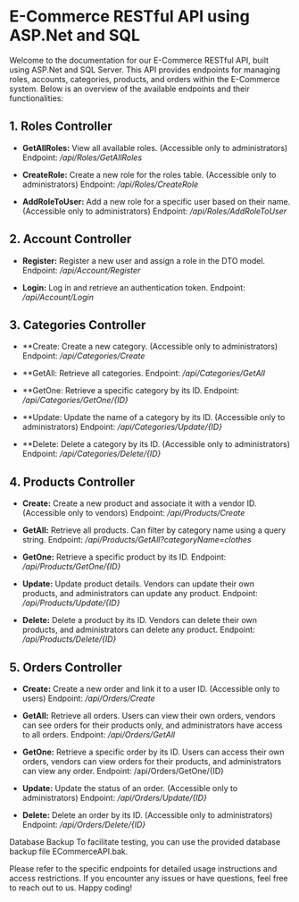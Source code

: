 # E-Commerce RESTful API using ASP.Net and SQL

Welcome to the documentation for our E-Commerce RESTful API, built using ASP.Net and SQL Server. This API provides endpoints for managing roles, accounts, categories, products, and orders within the E-Commerce system. Below is an overview of the available endpoints and their functionalities:

## 1. Roles Controller

- **GetAllRoles:** View all available roles. (Accessible only to administrators)
  Endpoint: _/api/Roles/GetAllRoles_

- **CreateRole:** Create a new role for the roles table. (Accessible only to administrators)
  Endpoint: _/api/Roles/CreateRole_

- **AddRoleToUser:** Add a new role for a specific user based on their name. (Accessible only to administrators)
  Endpoint: _/api/Roles/AddRoleToUser_

## 2. Account Controller

- **Register:** Register a new user and assign a role in the DTO model.
  Endpoint: _/api/Account/Register_

- **Login:** Log in and retrieve an authentication token.
  Endpoint: _/api/Account/Login_

## 3. Categories Controller

- \*\*Create: Create a new category. (Accessible only to administrators)
  Endpoint: _/api/Categories/Create_

- \*\*GetAll: Retrieve all categories.
  Endpoint: _/api/Categories/GetAll_

- \*\*GetOne: Retrieve a specific category by its ID.
  Endpoint: _/api/Categories/GetOne/{ID}_

- \*\*Update: Update the name of a category by its ID. (Accessible only to administrators)
  Endpoint: _/api/Categories/Update/{ID}_

- \*\*Delete: Delete a category by its ID. (Accessible only to administrators)
  Endpoint: _/api/Categories/Delete/{ID}_

## 4. Products Controller

- **Create:** Create a new product and associate it with a vendor ID. (Accessible only to vendors)
  Endpoint: _/api/Products/Create_

- **GetAll:** Retrieve all products. Can filter by category name using a query string.
  Endpoint: _/api/Products/GetAll?categoryName=clothes_

- **GetOne:** Retrieve a specific product by its ID.
  Endpoint: _/api/Products/GetOne/{ID}_

- **Update:** Update product details. Vendors can update their own products, and administrators can update any product.
  Endpoint: _/api/Products/Update/{ID}_

- **Delete:** Delete a product by its ID. Vendors can delete their own products, and administrators can delete any product.
  Endpoint: _/api/Products/Delete/{ID}_

## 5. Orders Controller

- **Create:** Create a new order and link it to a user ID. (Accessible only to users)
  Endpoint: _/api/Orders/Create_

- **GetAll:** Retrieve all orders. Users can view their own orders, vendors can see orders for their products only, and administrators have access to all orders.
  Endpoint: _/api/Orders/GetAll_

- **GetOne:** Retrieve a specific order by its ID. Users can access their own orders, vendors can view orders for their products, and administrators can view any order.
  Endpoint: /api/Orders/GetOne/{ID}

- **Update:** Update the status of an order. (Accessible only to administrators)
  Endpoint: _/api/Orders/Update/{ID}_

- **Delete:** Delete an order by its ID. (Accessible only to administrators)
  Endpoint: _/api/Orders/Delete/{ID}_

Database Backup
To facilitate testing, you can use the provided database backup file ECommerceAPI.bak.

Please refer to the specific endpoints for detailed usage instructions and access restrictions. If you encounter any issues or have questions, feel free to reach out to us. Happy coding!
